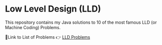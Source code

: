 <h1>Low Level Design (LLD)</h1>
<p>This repository contains my Java solutions to 10 of the most famous LLD (or Machine Coding) Problems.</p>



<span>🤔Link to List of Problems 👉</span>
<a href="https://workat.tech/machine-coding/article/how-to-practice-for-machine-coding-kp0oj3sw2jca" target="_blank">LLD Problems</a>




